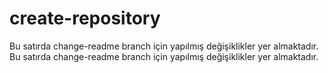 # create-repository

Bu satırda change-readme branch için yapılmış değişiklikler yer almaktadır.
Bu satırda change-readme branch için yapılmış değişiklikler yer almaktadır.
